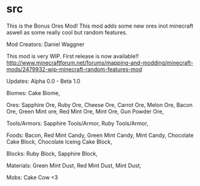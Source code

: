 # src
This is the Bonus Ores Mod!
This mod adds some new ores inot minecraft aswell as some really cool but random features. 

Mod Creators:
Daniel Waggner

This mod is very WIP. First release is now available!!
http://www.minecraftforum.net/forums/mapping-and-modding/minecraft-mods/2479932-wip-minecraft-random-features-mod

Updates:
Alpha 0.0 - Beta 1.0

Biomes:
Cake Biome,

Ores:
Sapphire Ore,
Ruby Ore,
Cheese Ore,
Carrot Ore,
Melon Ore,
Bacon Ore,
Green Mint ore,
Red Mint Ore,
Mint Ore,
Gun Powder Ore,

Tools/Armors:
Sapphire Tools/Armor,
Ruby Tools/Armor,

Foods:
Bacon,
Red Mint Candy,
Green Mint Candy,
Mint Candy,
Chocolate Cake Block,
Chocolate Iceing Cake Block,

Blocks:
Ruby Block,
Sapphire Block,

Materials:
Green Mint Dust,
Red Mint Dust,
Mint Dust,

Mobs:
Cake Cow <3 
